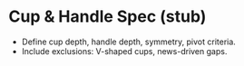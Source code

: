 # Cup & Handle Spec (stub)

- Define cup depth, handle depth, symmetry, pivot criteria.
- Include exclusions: V-shaped cups, news-driven gaps.

